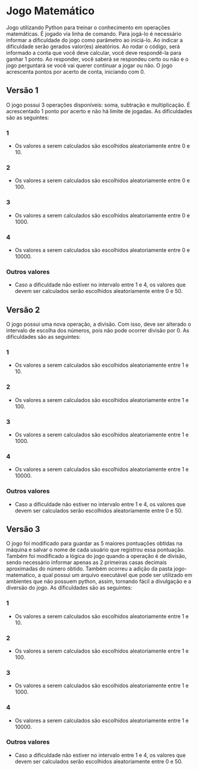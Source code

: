 # Jogo Matemático
Jogo utilizando Python para treinar o conhecimento em operações matemáticas. É jogado via linha de comando.
Para jogá-lo é necessário informar a dificuldade do jogo como parâmetro ao iniciá-lo. Ao indicar a dificuldade serão gerados valor(es) aleatórios. Ao rodar o código, será informado a conta que você deve calcular, você deve respondê-la para ganhar 1 ponto. Ao responder, você saberá se respondeu certo ou não e o jogo perguntará se você vai querer continuar a jogar ou não. O jogo acrescenta pontos por acerto de conta, iniciando com 0.

## Versão 1
O jogo possui 3 operações disponíveis: soma, subtração e multiplicação. É acrescentado 1 ponto por acerto e não há limite de jogadas.
As dificuldades são as seguintes:
### 1
- Os valores a serem calculados são escolhidos aleatoriamente entre 0 e 10.
### 2
- Os valores a serem calculados são escolhidos aleatoriamente entre 0 e 100.
### 3
- Os valores a serem calculados são escolhidos aleatoriamente entre 0 e 1000.
### 4
- Os valores a serem calculados são escolhidos aleatoriamente entre 0 e 10000.
### Outros valores
- Caso a dificuldade não estiver no intervalo entre 1 e 4, os valores que devem ser calculados serão escolhidos aleatoriamente entre 0 e 50.

## Versão 2
O jogo possui uma nova operação, a divisão. Com isso, deve ser alterado o intervalo de escolha dos números, pois não pode ocorrer divisão por 0.
As dificuldades são as seguintes:
### 1
- Os valores a serem calculados são escolhidos aleatoriamente entre 1 e 10.
### 2
- Os valores a serem calculados são escolhidos aleatoriamente entre 1 e 100.
### 3
- Os valores a serem calculados são escolhidos aleatoriamente entre 1 e 1000.
### 4
- Os valores a serem calculados são escolhidos aleatoriamente entre 1 e 10000.
### Outros valores
- Caso a dificuldade não estiver no intervalo entre 1 e 4, os valores que devem ser calculados serão escolhidos aleatoriamente entre 0 e 50.

## Versão 3
O jogo foi modificado para guardar as 5 maiores pontuações obtidas na máquina e salvar o nome de cada usuário que registrou essa pontuação.
Também foi modificado a lógica do jogo quando a operação é de divisão, sendo necessário informar apenas as 2 primeiras casas decimais aproximadas do número obtido.
Também ocorreu a adição da pasta jogo-matematico, a qual possui um arquivo executável que pode ser utilizado em ambientes que não possuem python, assim, tornando fácil a divulgação e a diversão do jogo.
As dificuldades são as seguintes:
### 1
- Os valores a serem calculados são escolhidos aleatoriamente entre 1 e 10.
### 2
- Os valores a serem calculados são escolhidos aleatoriamente entre 1 e 100.
### 3
- Os valores a serem calculados são escolhidos aleatoriamente entre 1 e 1000.
### 4
- Os valores a serem calculados são escolhidos aleatoriamente entre 1 e 10000.
### Outros valores
- Caso a dificuldade não estiver no intervalo entre 1 e 4, os valores que devem ser calculados serão escolhidos aleatoriamente entre 0 e 50.
